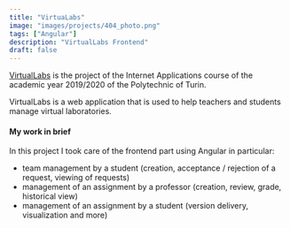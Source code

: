 ```yaml
---
title: "VirtuaLabs"
image: "images/projects/404_photo.png"
tags: ["Angular"]
description: "VirtualLabs Frontend"
draft: false
---
```



[VirtualLabs](https://github.com/pinoOgni/VirtualLabsFE) is the project of the Internet Applications course of the academic year 2019/2020 of the Polytechnic of Turin.

VirtualLabs is a web application that is used to help teachers and students manage virtual laboratories. 

#### My work in brief

In this project I took care of the frontend part using Angular in particular:
* team management by a student (creation, acceptance / rejection of a request, viewing of requests)
* management of an assignment by a professor (creation, review, grade, historical view)
* management of an assignment by a student (version delivery, visualization and more)


